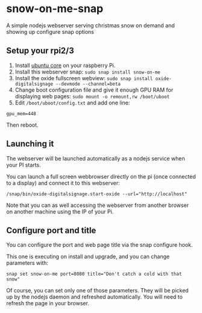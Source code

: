 # snow-on-me-snap
A simple nodejs webserver serving christmas snow on demand and showing up configure snap options

## Setup your rpi2/3

1. Install [ubuntu core](https://developer.ubuntu.com/en/snappy/) on your raspberry Pi.
1. Install this webserver snap: `sudo snap install snow-on-me`
1. Install the oxide fullscreen webview: `sudo snap install oxide-digitalsignage --devmode --channel=beta`
1. Change boot configuration file and give it enough GPU RAM for displaying web pages: `sudo mount -o remount,rw /boot/uboot`
1. Edit `/boot/uboot/config.txt` and add one line:
```
gpu_mem=448 
```

Then reboot.


## Launching it

The webserver will be launched automatically as a nodejs service when your PI starts.

You can launch a full screen webbrowser directly on the pi (once connected to a display) and connect it to this webserver:
```
/snap/bin/oxide-digitalsignage.start-oxide --url="http://localhost"
```

Note that you can as well accessing the webserver from another browser on another machine using the IP of your Pi.


## Configure port and title

You can configure the port and web page title via the snap configure hook.

This one is executing on install and upgrade, and you can change parameters with:
```
snap set snow-on-me port=8080 title="Don't catch a cold with that snow"
```

Of course, you can set only one of those parameters. They will be picked up by the nodejs daemon and refreshed automatically.
You will need to refresh the page in your browser.

